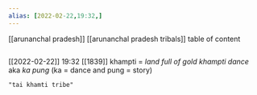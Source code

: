 ```yaml
---
alias: [2022-02-22,19:32,]
---
```

[[arunanchal pradesh]] [[arunanchal pradesh tribals]]
table of content
```toc
```

[[2022-02-22]] 19:32
[[1839]]
khampti = *land full of gold*
*khampti dance* aka *ka pung* (ka = dance and pung = story)
```query
"tai khamti tribe"
```